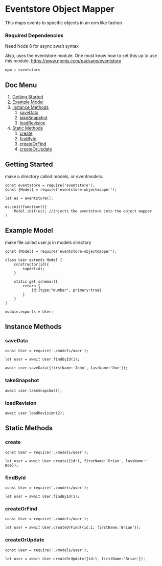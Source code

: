 # Eventstore Object Mapper

This maps events to specific objects in an orm like fashon
### Required Dependencies

Need Node 8 for async await syntax

Also, uses the eventstore module. One must know how to set this up to use this module.
https://www.npmjs.com/package/eventstore
```angular2html
npm i eventstore
```
## Doc Menu
1. [Getting Started](#getting-started)
2. [Example Model](#example-model)
3. [Instance Methods](#instance-methods)
    1. [saveData](#savedata)
    2. [takeSnapshot](#takesnapshot)
    3. [loadRevision](#loadrevision)
4. [Static Methods](#static-methods)
    1. [create](#create)
    2. [findById](#findById)
    3. [createOrFind](#createOrFind)
    4. [createOrUpdate](#createOrUpdate)
## Getting Started
make a directory called models, or eventmodels.
```angular2html
const eventstore = require('eventstore');
const {Model} = require('eventstore-objectmapper');

let es = eventstore();

es.init(function(){
    Model.init(es); //injects the eventstore into the object mapper
)
```

## Example Model
make file called user.js in models directory

```angular2html
const {Model} = require('eventstore-objectmapper');

class User extends Model {
    constructor(id){
        super(id);
    }

    static get schema(){
        return {
            id:{type:"Number", primary:true}
        }
    }
}

module.exports = User;
```

## Instance Methods

### saveData
```angular2html
const User = require('./models/user');

let user = await User.findById(1);

await user.saveData({firstName:'John', lastName:'Doe'});
```
### takeSnapshot
```angular2html
await user.takeSnapshot();
```
### loadRevision
```angular2html
await user.loadRevision(2);
```

## Static Methods

### create
```angular2html
const User = require('./models/user');

let user = await User.create({id:1, firstName:'Brian', lastName:' Doe});
```
### findById
```angular2html
const User = require('./models/user');

let user = await User.findById(1);
```
### createOrFind
```angular2html
const User = require('./models/user');

let user = await User.createOrFind({id:1, firstName:'Brian'});
```
### createOrUpdate

```angular2html
const User = require('./models/user');

let user = await User.createOrUpdate({id:1, firstName:'Brian'});
```